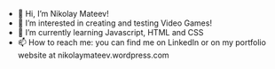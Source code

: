 - 👋 Hi, I’m Nikolay Mateev!
- 👀 I’m interested in creating and testing Video Games!
- 🌱 I’m currently learning Javascript, HTML and CSS
- 📫 How to reach me: you can find me on LinkedIn or on my portfolio website at nikolaymateev.wordpress.com

<!---
bgscreamer/bgscreamer is a ✨ special ✨ repository because its `README.md` (this file) appears on your GitHub profile.
You can click the Preview link to take a look at your changes.
--->
